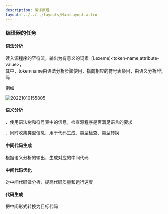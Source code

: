 ```yaml
---
description: 编译原理
layout: ../../../layouts/MainLayout.astro
---
```


### 编译器的任务

#### 词法分析

读入源程序的罕符流，输出为有意义的词素〔Lexeme)<token-name,attribute-value>，  
其中，token·name由语法分析步骤使用，指向相应的符号表条目，由语义分析/代码

例如

![20221010155805](https://img-cdn.dustella.net/markdown/20221010155805.png)

#### 语义分析

．使用语法树和符号表中的信息，检查源程序是否满足语言的要求

．同时收集类型信息，用于代码生成、类型检查、类型转换

#### 中间代码生成

根据语义分析的输出，生成对应的中间代码

#### 中间代码优化

对中间代码做分析，提高代码质量和运行速度

#### 代码生成

把中间形式转换为目标代码